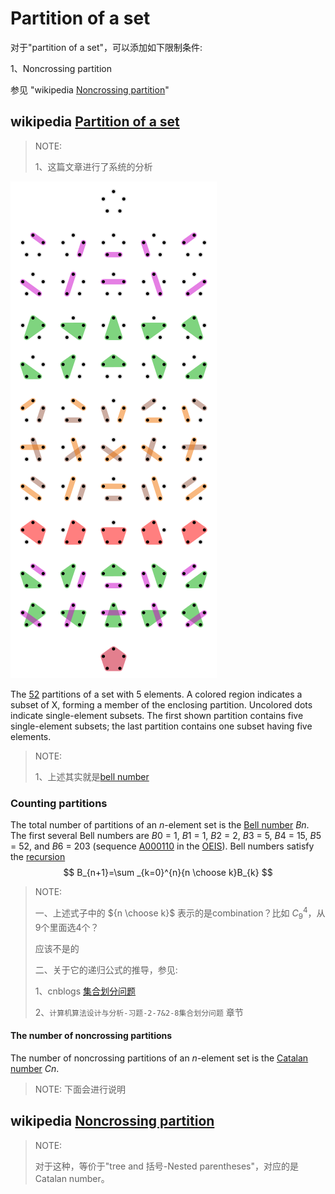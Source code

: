# Partition of a set

对于"partition of a set"，可以添加如下限制条件:

1、Noncrossing partition

参见 "wikipedia [Noncrossing partition](https://en.wikipedia.org/wiki/Noncrossing_partition)"

## wikipedia [Partition of a set](https://en.wikipedia.org/wiki/Partition_of_a_set)

> NOTE: 
>
> 1、这篇文章进行了系统的分析



![](./330px-Set_partitions_5;_circles.svg.png)

The [52](https://en.wikipedia.org/wiki/Bell_number) partitions of a set with 5 elements. A colored region indicates a subset of X, forming a member of the enclosing partition. Uncolored dots indicate single-element subsets. The first shown partition contains five single-element subsets; the last partition contains one subset having five elements.

> NOTE: 
>
> 1、上述其实就是[bell number](https://en.wikipedia.org/wiki/Bell_number)

### Counting partitions

The total number of partitions of an *n*-element set is the [Bell number](https://en.wikipedia.org/wiki/Bell_numbers) *Bn*. The first several Bell numbers are *B*0 = 1, *B*1 = 1, *B*2 = 2, *B*3 = 5, *B*4 = 15, *B*5 = 52, and *B*6 = 203 (sequence [A000110](https://oeis.org/A000110) in the [OEIS](https://en.wikipedia.org/wiki/On-Line_Encyclopedia_of_Integer_Sequences)). Bell numbers satisfy the [recursion](https://en.wikipedia.org/wiki/Recursion)
$$
B_{n+1}=\sum _{k=0}^{n}{n \choose k}B_{k}
$$

> NOTE: 
>
> 一、上述式子中的 ${n \choose k}$ 表示的是combination？比如 $C^4_9$，从9个里面选4个？
>
> 应该不是的
>
> 二、关于它的递归公式的推导，参见:
>
> 1、cnblogs [集合划分问题](https://www.cnblogs.com/dolphin0520/archive/2011/07/12/2103917.html)
>
> 2、`计算机算法设计与分析-习题-2-7&2-8集合划分问题` 章节
>
> 



#### The number of noncrossing partitions

The number of noncrossing partitions of an *n*-element set is the [Catalan number](https://en.wikipedia.org/wiki/Catalan_number) *Cn*.

> NOTE: 下面会进行说明



## wikipedia [Noncrossing partition](https://en.wikipedia.org/wiki/Noncrossing_partition)

> NOTE: 
>
> 对于这种，等价于"tree and 括号-Nested parentheses"，对应的是Catalan number。
>
> 

